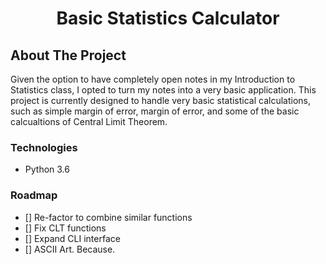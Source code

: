 <div id=top></div>
<div align="center">
    <h1 align="center">Basic Statistics Calculator</h1>
</div>

## About The Project
Given the option to have completely open notes in my Introduction to Statistics class, I opted to turn my notes into a very basic application. This project is currently designed to handle very basic statistical calculations, such as simple margin of error, margin of error, and some of the basic calcualtions of Central Limit Theorem.

### Technologies
<ul>
    <li>Python 3.6</li>
</ul>

### Roadmap

- [] Re-factor to combine similar functions
- [] Fix CLT functions
- [] Expand CLI interface
- [] ASCII Art. Because.



